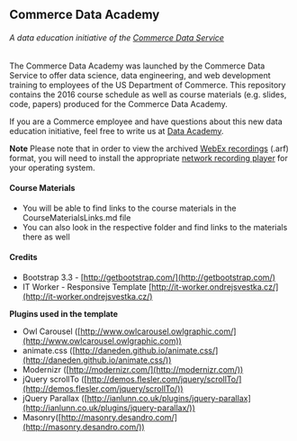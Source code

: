 ## Commerce Data Academy
###### *A data education initiative of the [Commerce Data Service](https://commerce.gov/dataservice)*

The Commerce Data Academy was launched by the Commerce Data Service to offer data science, data engineering, and web development training to employees of the US Department of Commerce.  This repository contains the 2016 course schedule as well as course materials (e.g. slides, code, papers) produced for the Commerce Data Academy.

If you are a Commerce employee and have questions about this new data education initiative, feel free to write us at [Data Academy](mailto:DataAcademy@doc.gov).


**Note** Please note that in order to view the archived [WebEx recordings](https://www.webex.com/play-webex-recording.html) (.arf) format, you will need to install the appropriate [network recording player](https://github.com/CommerceDataService/Commerce_Data_Academy_Courses/tree/master/Network%20Recording%20Player) for your operating system.

#### Course Materials
- You will be able to find links to the course materials in the CourseMaterialsLinks.md file
- You can also look in the respective folder and find links to the materials there as well

#### Credits

- Bootstrap 3.3 - [http://getbootstrap.com/](http://getbootstrap.com/)
- IT Worker - Responsive Template [http://it-worker.ondrejsvestka.cz/](http://it-worker.ondrejsvestka.cz/)

**Plugins used in the template**

- Owl Carousel ([http://www.owlcarousel.owlgraphic.com/](http://www.owlcarousel.owlgraphic.com))
- animate.css ([http://daneden.github.io/animate.css/](http://daneden.github.io/animate.css/))
- Modernizr ([http://modernizr.com/](http://modernizr.com/)) 
- jQuery scrollTo ([http://demos.flesler.com/jquery/scrollTo/](http://demos.flesler.com/jquery/scrollTo/))
- jQuery Parallax ([http://ianlunn.co.uk/plugins/jquery-parallax](http://ianlunn.co.uk/plugins/jquery-parallax/))
- Masonry([http://masonry.desandro.com/](http://masonry.desandro.com/))